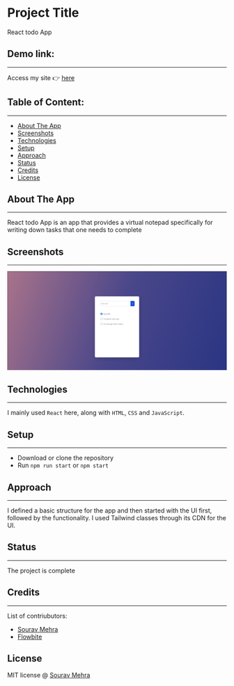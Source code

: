 # [](#project-title)Project Title

React todo App

## [](#demo-link)Demo link:

---

Access my site 👉 [here](https://react-todo-app-sourav.netlify.app/)

## [](#table-of-content)Table of Content:

---

- [About The App](#about-the-app)
- [Screenshots](#screenshots)
- [Technologies](#technologies)
- [Setup](#setup)
- [Approach](#approach)
- [Status](#status)
- [Credits](#credits)
- [License](#license)

## [](#about-the-app)About The App

---

React todo App is an app that provides a virtual notepad specifically
for writing down tasks that one needs to complete

## [](#screenshots)Screenshots

---

![The todo app](./public/todo-app.png)

## [](#technologies)Technologies

---

I mainly used `React` here, along with `HTML`, `CSS` and `JavaScript`.

## [](#setup)Setup

---

- Download or clone the repository
- Run `npm run start` or `npm start`

## [](#approach)Approach

---

I defined a basic structure for the app and then started with the UI first, followed by the functionality. I used Tailwind classes through its CDN for the UI.

## [](#status)Status

---

The project is complete

## [](#credits)Credits

---

List of contriubutors:

- [Sourav Mehra](https://github.com/mehra-sourav)
- [Flowbite](https://flowbite.com/docs/components/)

## [](#license)License

MIT license @ [Sourav Mehra](https://github.com/mehra-sourav)
